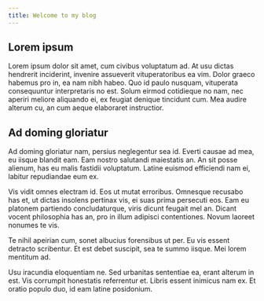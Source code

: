```yaml
---
title: Welcome to my blog
---
```

## Lorem ipsum
Lorem ipsum dolor sit amet, cum civibus voluptatum ad. At usu dictas hendrerit inciderint, invenire assueverit vituperatoribus ea vim. Dolor graeco habemus pro in, ea nam nibh habeo. Quo id paulo nusquam, vituperata consequuntur interpretaris no est. Solum eirmod cotidieque no nam, nec aperiri meliore aliquando ei, ex feugiat denique tincidunt cum. Mea audire alterum cu, an cum aeque elaboraret instructior.

## Ad doming gloriatur
Ad doming gloriatur nam, persius neglegentur sea id. Everti causae ad mea, eu iisque blandit eam. Eam nostro salutandi maiestatis an. An sit posse alienum, has eu malis fastidii voluptatum. Latine euismod efficiendi nam ei, labitur repudiandae eum ex.

Vis vidit omnes electram id. Eos ut mutat erroribus. Omnesque recusabo has et, ut dictas insolens pertinax vis, ei suas prima persecuti eos. Eam eu platonem partiendo concludaturque, viris dicunt feugait mel an. Dicant vocent philosophia has an, pro in illum adipisci contentiones. Novum laoreet nonumes te vis.

Te nihil apeirian cum, sonet albucius forensibus ut per. Eu vis essent detracto scribentur. Et est debet suscipit, sea te summo iisque. Mei lorem mentitum ad.

Usu iracundia eloquentiam ne. Sed urbanitas sententiae ea, erant alterum in est. Vis corrumpit honestatis referrentur et. Libris essent inimicus nam ex. Et oratio populo duo, id eam latine posidonium.

